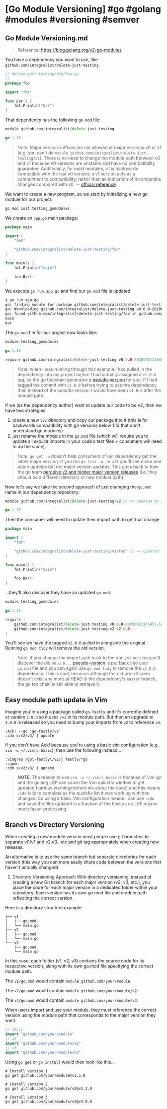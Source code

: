 # [Go Module Versioning] #go #golang #modules #versioning #semver

## Go Module Versioning.md

> Reference: https://blog.golang.org/v2-go-modules

You have a dependency you want to use, like `github.com/integralist/delete-just-testing`.

```go
// delete-just-testing/foo/foo.go 
//
package foo

import "fmt"

func Bar() {
	fmt.Println("bar")
}
```

That dependency has the following `go.mod` file:

```go
module github.com/integralist/delete-just-testing

go 1.15
```

> Note: Major version suffixes are not allowed at major versions v0 or v1 (e.g. you can't do `module github.com/integralist/delete-just-testing/v1`). There is no need to change the module path between v0 and v1 because v0 versions are unstable and have no compatibility guarantee. Additionally, for most modules, v1 is backwards compatible with the last v0 version; a v1 version acts as a _commitment_ to compatibility, rather than an indication of incompatible changes compared with v0. -- [official reference](https://golang.org/ref/mod#major-version-suffixes).

We want to create a new program, so we start by initializing a new go module for our project:

```bash
go mod init testing_gomodules
```

We create an `app.go` main package:

```go
package main

import (
	"fmt"

	"github.com/integralist/delete-just-testing/foo"
)

func main() {
	fmt.Println("main")

	foo.Bar()
}
```

We execute `go run app.go` and find our `go.mod` file is updated:

```bash
$ go run app.go
go: finding module for package github.com/integralist/delete-just-testing/foo
go: downloading github.com/integralist/delete-just-testing v0.0.0-20200921145455-530f3130809d
go: found github.com/integralist/delete-just-testing/foo in github.com/integralist/delete-just-testing v0.0.0-20200921145455-530f3130809d
main
bar
```

The `go.mod` file for our project now looks like:

```go
module testing_gomodules

go 1.15

require github.com/integralist/delete-just-testing v0.0.0-20200921145455-530f3130809d // indirect
```

> Note: when I was running through this example I had pulled in the dependency into my project _before_ I had actually assigned a `v1.0.0` tag, so the go toolchain generates a [pseudo-version](https://golang.org/ref/mod#pseudo-versions) for you. If I had tagged the commit with `v1.0.0` before trying to use the dependency then instead of the pseudo-version I would have seen `v1.0.0` after the module path.

If we (as the dependency author) want to update our code to be v2, then we have two strategies:

1. create a new `v2/` directory and copy our package into it (this is for backwards compatibility with go versions below 1.13 that don't understand go modules).
2. just rename the module in the `go.mod` file (which will require you to update all _explicit_ imports in your code's test files + consumers will need to do the same).

> Note: `go get -u` doesn't help consumers of our dependency get the latest major version. If you run `go list -u -m all` you'll see minor and patch updates but not major version updates. This goes back to how the go team [perceive v2 and higher major version releases](https://github.com/golang/go/wiki/Modules#releasing-modules-v2-or-higher) (i.e. they should be a different directory or new module path).

Now let's say we take the second approach of just changing the `go.mod` name in our dependency repository:

```go
module github.com/integralist/delete-just-testing/v2 // << updated to append /v2

go 1.15
```

Then the consumer will need to update their import path to get that change: 

```go
package main

import (
	"fmt"

	"github.com/integralist/delete-just-testing/v2/foo" // << updated to include /v2
)

func main() {
	fmt.Println("main")

	foo.Bar()
}
```

...they'll also discover they have an updated `go.mod`:

```go
module testing_gomodules

go 1.15

require (
	github.com/integralist/delete-just-testing v0.0.0-20200921145455-530f3130809d
	github.com/integralist/delete-just-testing/v2 v2.0.0
)
```

You'll see we have the tagged `v2.0.0` pulled in alongside the original. Running `go mod tidy` will remove the old version.

> Note: if you change the import path back to the non `/v2` version you'll discover the old `v0.0.0...` [pseudo-version](https://golang.org/ref/mod#pseudo-versions) is put back into your `go.mod` file and you can again use `go mod tidy` to remove the `v2.0.0` dependency. This is cool, because although the old pre-v2 code doesn't exist any more at HEAD in the dependency's `master` branch, the go toolchain is still able to retrieve it.

## Easy module path update in Vim

Imagine you're using a package called `go-fastly` and it's currently defined at version `2.0.0` so it uses `/v2` in its module path. But then an upgrade to `3.0.0` is released so you need to bump your imports from `v2` to reference `v3`.

```viml
:Ack! --go 'go-fastly/v2'
:cdo s/v2/v3/ | update
```

If you don't have Ack! because you're using a basic vim configuration (e.g. `vim -u ~/.vimrc-basic`), then use the following instead...

```viml
:vimgrep /go\-fastly\/v2/j fastly/*go
:copen
:cdo s/v2/v3/ | update
```

> **NOTE**: The reason to use `vim -u ~/.vimrc-basic` is because of vim-go and the golang LSP can cause the Vim quickfix window to get updated (various warnings/errors etc about the code) and this means `:cdo` fails to complete as the quickfix list it was working with has changed. So using a basic Vim configuration means I can use `:cdo` and have the files updated in a fraction of the time as no LSP means much faster processing.

## Branch vs Directory Versioning

When creating a new module version most people use git branches to separate v0/v1 and v2,v3...etc and git tag appropriately when creating new releases.

An alternative is to use the same branch but separate directories for each version (this way you can more easily share code between the versions that haven't actually changed).

1. Directory Versioning Approach
With directory versioning, instead of creating a new Git branch for each major version (v2, v3, etc.), you place the code for each major version in a dedicated folder within your repository. Each version has its own go.mod file and module path reflecting the correct version.

Here is a directory structure example:

```
├── v1
│   ├── go.mod
│   └── main.go
├── v2
│   ├── go.mod
│   └── main.go
└── v3
    ├── go.mod
    └── main.go
```

In this case, each folder (v1, v2, v3) contains the source code for its respective version, along with its own go.mod file specifying the correct module path.

The `v1/go.mod` would contain `module github.com/your/module`.

The `v2/go.mod` would contain `module github.com/your/module/v2`.

The `v3/go.mod` would contain `module github.com/your/module/v3`.

When users import and use your module, they must reference the correct version using the module path that corresponds to the major version they want.

```go
// v0/v1
import "github.com/your/module"
// v2
import "github.com/your/module/v2"
// v3
import "github.com/your/module/v3"
```

Using `go get` or `go install` would then look like this...

```shell
# Install version 1
go get github.com/your/module@v1.5.0

# Install version 2
go get github.com/your/module/v2@v2.3.0

# Install version 3
go get github.com/your/module/v3@v3.0.0
```

